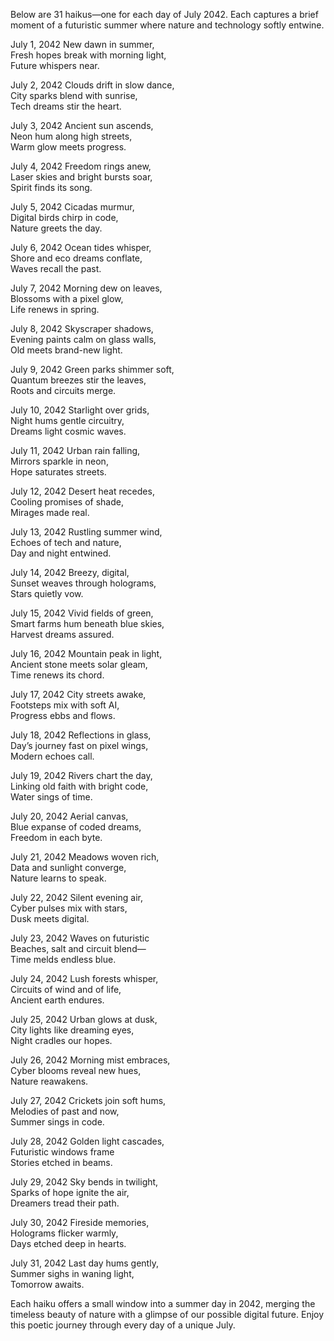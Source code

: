 Below are 31 haikus—one for each day of July 2042. Each captures a brief moment of a futuristic summer where nature and technology softly entwine.

July 1, 2042
New dawn in summer,  
Fresh hopes break with morning light,  
Future whispers near.

July 2, 2042
Clouds drift in slow dance,  
City sparks blend with sunrise,  
Tech dreams stir the heart.

July 3, 2042
Ancient sun ascends,  
Neon hum along high streets,  
Warm glow meets progress.

July 4, 2042
Freedom rings anew,  
Laser skies and bright bursts soar,  
Spirit finds its song.

July 5, 2042
Cicadas murmur,  
Digital birds chirp in code,  
Nature greets the day.

July 6, 2042
Ocean tides whisper,  
Shore and eco dreams conflate,  
Waves recall the past.

July 7, 2042
Morning dew on leaves,  
Blossoms with a pixel glow,  
Life renews in spring.

July 8, 2042
Skyscraper shadows,  
Evening paints calm on glass walls,  
Old meets brand-new light.

July 9, 2042
Green parks shimmer soft,  
Quantum breezes stir the leaves,  
Roots and circuits merge.

July 10, 2042
Starlight over grids,  
Night hums gentle circuitry,  
Dreams light cosmic waves.

July 11, 2042
Urban rain falling,  
Mirrors sparkle in neon,  
Hope saturates streets.

July 12, 2042
Desert heat recedes,  
Cooling promises of shade,  
Mirages made real.

July 13, 2042
Rustling summer wind,  
Echoes of tech and nature,  
Day and night entwined.

July 14, 2042
Breezy, digital,  
Sunset weaves through holograms,  
Stars quietly vow.

July 15, 2042
Vivid fields of green,  
Smart farms hum beneath blue skies,  
Harvest dreams assured.

July 16, 2042
Mountain peak in light,  
Ancient stone meets solar gleam,  
Time renews its chord.

July 17, 2042
City streets awake,  
Footsteps mix with soft AI,  
Progress ebbs and flows.

July 18, 2042
Reflections in glass,  
Day’s journey fast on pixel wings,  
Modern echoes call.

July 19, 2042
Rivers chart the day,  
Linking old faith with bright code,  
Water sings of time.

July 20, 2042
Aerial canvas,  
Blue expanse of coded dreams,  
Freedom in each byte.

July 21, 2042
Meadows woven rich,  
Data and sunlight converge,  
Nature learns to speak.

July 22, 2042
Silent evening air,  
Cyber pulses mix with stars,  
Dusk meets digital.

July 23, 2042
Waves on futuristic  
Beaches, salt and circuit blend—  
Time melds endless blue.

July 24, 2042
Lush forests whisper,  
Circuits of wind and of life,  
Ancient earth endures.

July 25, 2042
Urban glows at dusk,  
City lights like dreaming eyes,  
Night cradles our hopes.

July 26, 2042
Morning mist embraces,  
Cyber blooms reveal new hues,  
Nature reawakens.

July 27, 2042
Crickets join soft hums,  
Melodies of past and now,  
Summer sings in code.

July 28, 2042
Golden light cascades,  
Futuristic windows frame  
Stories etched in beams.

July 29, 2042
Sky bends in twilight,  
Sparks of hope ignite the air,  
Dreamers tread their path.

July 30, 2042
Fireside memories,  
Holograms flicker warmly,  
Days etched deep in hearts.

July 31, 2042
Last day hums gently,  
Summer sighs in waning light,  
Tomorrow awaits.

Each haiku offers a small window into a summer day in 2042, merging the timeless beauty of nature with a glimpse of our possible digital future. Enjoy this poetic journey through every day of a unique July.
